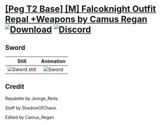 # [\[Peg T2 Base\] \[M\] Falcoknight Outfit Repal +Weapons by Camus Regan](./) [![Download](https://img.shields.io/badge/Download--red?style=social&logo=github)](https://minhaskamal.github.io/DownGit/#/home?url=https://github.com/Klokinator/FE-Repo/tree/main/Battle%20Animations%2FMounted%20-%20Pegs%2C%20Wyverns%2C%20Griffons%2F%5BPeg%20T2%20Base%5D%20%5BM%5D%20Falcoknight%20Outfit%20Repal%20%2BWeapons%20by%20Camus%20Regan%2F1.%20Sword) [![Discord](https://img.shields.io/badge/Discord--blue?style=social&logo=discord)](https://discord.gg/C7VNGnyTPA)

## Sword

| Still | Animation |
| :---: | :-------: |
| ![Sword still](./Sword_000.png) | ![Sword](./Sword.gif) |

## Credit

Repalette by Jeorge_Reds.

Staff by ShadowOfChaos.

Edited by Camus_Regan
